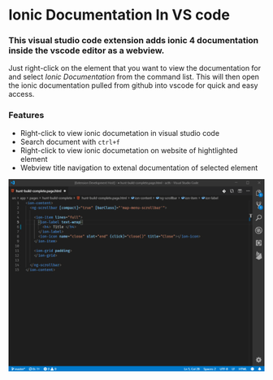 # Ionic Documentation In VS code

### This visual studio code extension adds ionic 4 documentation inside the vscode editor as a webview.

Just right-click on the element that you want to view the documentation for and select *Ionic Documentation* from the command list. This will then open the ionic documentation pulled from github into vscode for quick and easy access.

### Features
 - Right-click to view ionic documetation in visual studio code
 - Search document with `ctrl+f` 
 - Right-click to view ionic documetation on website of hightlighted element
 - Webview title navigation to extenal documentation of selected element

 ![example](https://raw.githubusercontent.com/IsaacSomething/ionic4-documents-vscode/master/assets/example.gif)